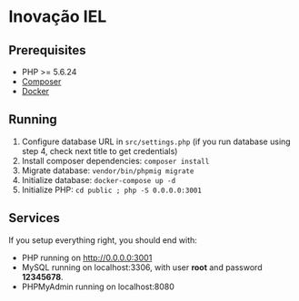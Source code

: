 # Inovação IEL

## Prerequisites
- PHP >= 5.6.24
- [Composer](https://getcomposer.org)
- [Docker](https://www.docker.com/)

## Running
1. Configure database URL in `src/settings.php` (if you run database using step 4, check next title to get credentials)
2. Install composer dependencies: `composer install`
3. Migrate database: `vendor/bin/phpmig migrate`
4. Initialize database: `docker-compose up -d`
5. Initialize PHP: `cd public ; php -S 0.0.0.0:3001`

## Services
If you setup everything right, you should end with:
- PHP running on http://0.0.0.0:3001
- MySQL running on localhost:3306, with user **root** and password **12345678**.
- PHPMyAdmin running on localhost:8080
